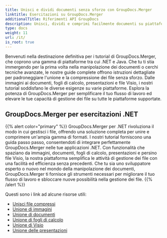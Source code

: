 ```yaml
---
title: Unisci e dividi documenti senza sforzo con GroupDocs.Merger
linktitle: Esercitazioni su GroupDocs.Merger
additionalTitle: Riferimenti API GroupDocs
description: Unisci, dividi e comprimi facilmente documenti su piattaforme .NET e Java con i nostri tutorial degli esperti su GroupDocs.Merger. Sblocca la gestione dei file senza soluzione di continuità!
type: docs
weight: 11
url: /it/
is_root: true
---
```


Benvenuti nella destinazione definitiva per i tutorial di GroupDocs.Merger, che coprono una gamma di piattaforme tra cui .NET e Java. Che tu ti stia immergendo per la prima volta nella manipolazione dei documenti o cerchi tecniche avanzate, le nostre guide complete offrono istruzioni dettagliate per padroneggiare l'unione e la compressione dei file senza sforzo. Dalle immagini ai documenti, fogli di calcolo, presentazioni e file Visio, i nostri tutorial soddisfano le diverse esigenze su varie piattaforme. Esplora la potenza di GroupDocs.Merger per semplificare il tuo flusso di lavoro ed elevare le tue capacità di gestione dei file su tutte le piattaforme supportate.

## GroupDocs.Merger per esercitazioni .NET
{{% alert color="primary" %}}
GroupDocs.Merger per .NET rivoluziona il modo in cui gestisci i file, offrendo una soluzione completa per unire e comprimere un'ampia gamma di formati. I nostri tutorial forniscono una guida passo passo, consentendoti di integrare perfettamente GroupDocs.Merger nelle tue applicazioni .NET. Con funzionalità che spaziano da immagini, documenti, fogli di calcolo, presentazioni e persino file Visio, la nostra piattaforma semplifica le attività di gestione dei file con una facilità ed efficienza senza precedenti. Che tu sia uno sviluppatore esperto o nuovo nel mondo della manipolazione dei documenti, GroupDocs.Merger ti fornisce gli strumenti necessari per migliorare il tuo flusso di lavoro e sbloccare nuove possibilità nella gestione dei file.
{{% /alert %}}

Questi sono i link ad alcune risorse utili:
 
- [Unisci file compressi](./net/merge-compress-files/)
- [Unione di immagini](./net/image-merging/)
- [Unione di documenti](./net/document-merging/)
- [Unione di fogli di calcolo](./net/spreadsheet-merging/)
- [Unione di Visio](./net/visio-merging/)
- [Unione delle presentazioni](./net/presentation-merging/)




